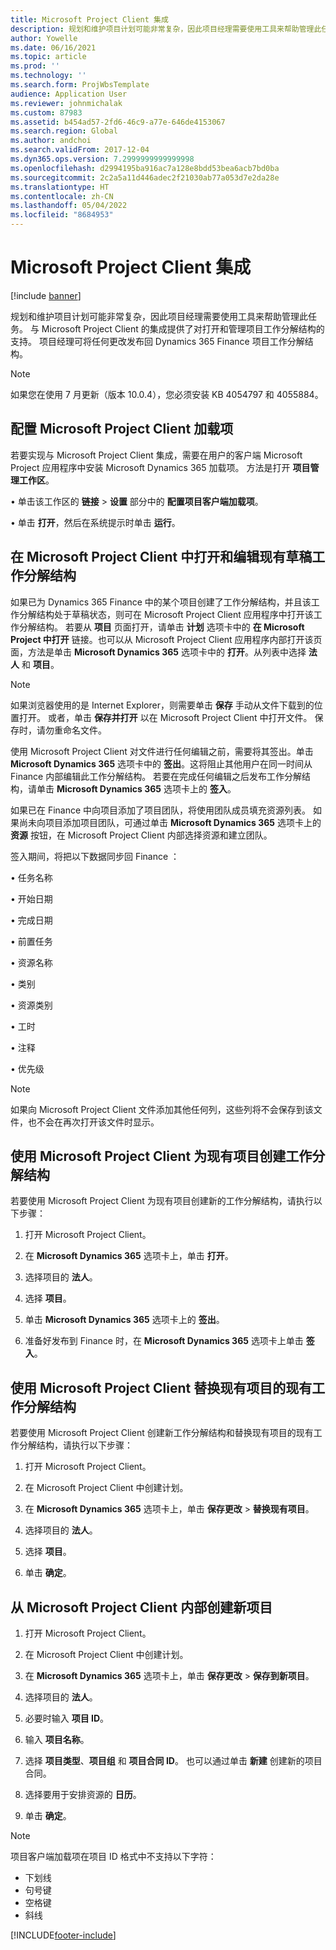 ```yaml
---
title: Microsoft Project Client 集成
description: 规划和维护项目计划可能非常复杂，因此项目经理需要使用工具来帮助管理此任务。 与 Microsoft Project Client 的集成提供了对打开和管理项目工作分解结构的支持。
author: Yowelle
ms.date: 06/16/2021
ms.topic: article
ms.prod: ''
ms.technology: ''
ms.search.form: ProjWbsTemplate
audience: Application User
ms.reviewer: johnmichalak
ms.custom: 87983
ms.assetid: b454ad57-2fd6-46c9-a77e-646de4153067
ms.search.region: Global
ms.author: andchoi
ms.search.validFrom: 2017-12-04
ms.dyn365.ops.version: 7.2999999999999998
ms.openlocfilehash: d2994195ba916ac7a128e8bdd53bea6acb7bd0ba
ms.sourcegitcommit: 2c2a5a11d446adec2f21030ab77a053d7e2da28e
ms.translationtype: HT
ms.contentlocale: zh-CN
ms.lasthandoff: 05/04/2022
ms.locfileid: "8684953"
---
```

# <a name="microsoft-project-client-integration"></a>Microsoft Project Client 集成

[!include [banner](../includes/banner.md)]

规划和维护项目计划可能非常复杂，因此项目经理需要使用工具来帮助管理此任务。 与 Microsoft Project Client 的集成提供了对打开和管理项目工作分解结构的支持。 项目经理可将任何更改发布回 Dynamics 365 Finance 项目工作分解结构。

> [!NOTE]
> 如果您在使用 7 月更新（版本 10.0.4），您必须安装 KB 4054797 和 4055884。

## <a name="configure-the-microsoft-project-client-add-in"></a>配置 Microsoft Project Client 加载项
若要实现与 Microsoft Project Client 集成，需要在用户的客户端 Microsoft Project 应用程序中安装 Microsoft Dynamics 365 加载项。 方法是打开 **项目管理工作区**。

•   单击该工作区的 **链接** > **设置** 部分中的 **配置项目客户端加载项**。

•   单击 **打开**，然后在系统提示时单击 **运行**。

## <a name="open-and-edit-an-existing-draft-work-breakdown-structure-in-microsoft-project-client"></a>在 Microsoft Project Client 中打开和编辑现有草稿工作分解结构
如果已为 Dynamics 365 Finance 中的某个项目创建了工作分解结构，并且该工作分解结构处于草稿状态，则可在 Microsoft Project Client 应用程序中打开该工作分解结构。 若要从 **项目** 页面打开，请单击 **计划** 选项卡中的 **在 Microsoft Project 中打开** 链接。也可以从 Microsoft Project Client 应用程序内部打开该页面，方法是单击 **Microsoft Dynamics 365** 选项卡中的 **打开**。从列表中选择 **法人** 和 **项目**。

> [!NOTE]
> 如果浏览器使用的是 Internet Explorer，则需要单击 **保存** 手动从文件下载到的位置打开。 或者，单击 **保存并打开** 以在 Microsoft Project Client 中打开文件。 保存时，请勿重命名文件。

使用 Microsoft Project Client 对文件进行任何编辑之前，需要将其签出。单击 **Microsoft Dynamics 365** 选项卡中的 **签出**。这将阻止其他用户在同一时间从 Finance 内部编辑此工作分解结构。 若要在完成任何编辑之后发布工作分解结构，请单击 **Microsoft Dynamics 365** 选项卡上的 **签入**。

如果已在 Finance 中向项目添加了项目团队，将使用团队成员填充资源列表。 如果尚未向项目添加项目团队，可通过单击 **Microsoft Dynamics 365** 选项卡上的 **资源** 按钮，在 Microsoft Project Client 内部选择资源和建立团队。 

签入期间，将把以下数据同步回 Finance ：

•   任务名称

•   开始日期

•   完成日期

•   前置任务

•   资源名称

•   类别

•   资源类别

•   工时

•   注释

•   优先级

> [!NOTE]
> 如果向 Microsoft Project Client 文件添加其他任何列，这些列将不会保存到该文件，也不会在再次打开该文件时显示。

## <a name="create-the-work-breakdown-structure-for-an-existing-project-using-microsoft-project-client"></a>使用 Microsoft Project Client 为现有项目创建工作分解结构
若要使用 Microsoft Project Client 为现有项目创建新的工作分解结构，请执行以下步骤：


1.  打开 Microsoft Project Client。

2.  在 **Microsoft Dynamics 365** 选项卡上，单击 **打开**。

3.  选择项目的 **法人**。

4.  选择 **项目**。

5.  单击 **Microsoft Dynamics 365** 选项卡上的 **签出**。

6.  准备好发布到 Finance 时，在 **Microsoft Dynamics 365** 选项卡上单击 **签入**。

## <a name="replace-the-existing-work-breakdown-structure-for-an-existing-project-using-microsoft-project-client"></a>使用 Microsoft Project Client 替换现有项目的现有工作分解结构
若要使用 Microsoft Project Client 创建新工作分解结构和替换现有项目的现有工作分解结构，请执行以下步骤：

1.  打开 Microsoft Project Client。

2.  在 Microsoft Project Client 中创建计划。

3.  在 **Microsoft Dynamics 365** 选项卡上，单击 **保存更改** > **替换现有项目**。

4.  选择项目的 **法人**。

5.  选择 **项目**。

6.  单击 **确定**。

## <a name="create-a-new-project-from-within-microsoft-project-client"></a>从 Microsoft Project Client 内部创建新项目


1.  打开 Microsoft Project Client。

2.  在 Microsoft Project Client 中创建计划。

3.  在 **Microsoft Dynamics 365** 选项卡上，单击 **保存更改** > **保存到新项目**。

4.  选择项目的 **法人**。

5.  必要时输入 **项目 ID**。

6.  输入 **项目名称**。

7.  选择 **项目类型**、**项目组** 和 **项目合同 ID**。 也可以通过单击 **新建** 创建新的项目合同。

8.  选择要用于安排资源的 **日历**。

11. 单击 **确定**。

> [!NOTE]
> 项目客户端加载项在项目 ID 格式中不支持以下字符：
> 
>   - 下划线
>   - 句号键
>   - 空格键
>   - 斜线

[!INCLUDE[footer-include](../includes/footer-banner.md)]
